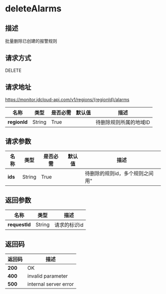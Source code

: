 # deleteAlarms


## 描述
批量删除已创建的报警规则

## 请求方式
DELETE

## 请求地址
https://monitor.jdcloud-api.com/v1/regions/{regionId}/alarms

|名称|类型|是否必需|默认值|描述|
|---|---|---|---|---|
|**regionId**|String|True||待删除规则所属的地域ID|

## 请求参数
|名称|类型|是否必需|默认值|描述|
|---|---|---|---|---|
|**ids**|String|True||待删除的规则id，多个规则之间用"|"间隔|


## 返回参数
|名称|类型|描述|
|---|---|---|
|**requestId**|String|请求的标识id|



## 返回码
|返回码|描述|
|---|---|
|**200**|OK|
|**400**|invalid parameter|
|**500**|internal server error|

